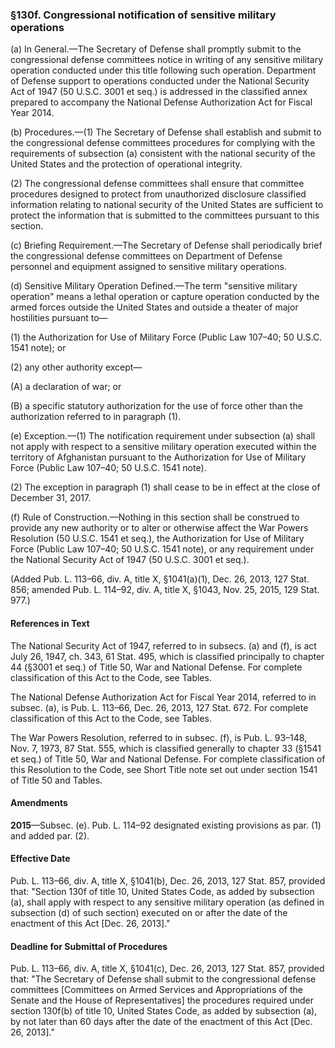 ### §130f. Congressional notification of sensitive military operations ###

(a) In General.—The Secretary of Defense shall promptly submit to the congressional defense committees notice in writing of any sensitive military operation conducted under this title following such operation. Department of Defense support to operations conducted under the National Security Act of 1947 (50 U.S.C. 3001 et seq.) is addressed in the classified annex prepared to accompany the National Defense Authorization Act for Fiscal Year 2014.

(b) Procedures.—(1) The Secretary of Defense shall establish and submit to the congressional defense committees procedures for complying with the requirements of subsection (a) consistent with the national security of the United States and the protection of operational integrity.

(2) The congressional defense committees shall ensure that committee procedures designed to protect from unauthorized disclosure classified information relating to national security of the United States are sufficient to protect the information that is submitted to the committees pursuant to this section.

(c) Briefing Requirement.—The Secretary of Defense shall periodically brief the congressional defense committees on Department of Defense personnel and equipment assigned to sensitive military operations.

(d) Sensitive Military Operation Defined.—The term "sensitive military operation" means a lethal operation or capture operation conducted by the armed forces outside the United States and outside a theater of major hostilities pursuant to—

(1) the Authorization for Use of Military Force (Public Law 107–40; 50 U.S.C. 1541 note); or

(2) any other authority except—

(A) a declaration of war; or

(B) a specific statutory authorization for the use of force other than the authorization referred to in paragraph (1).

(e) Exception.—(1) The notification requirement under subsection (a) shall not apply with respect to a sensitive military operation executed within the territory of Afghanistan pursuant to the Authorization for Use of Military Force (Public Law 107–40; 50 U.S.C. 1541 note).

(2) The exception in paragraph (1) shall cease to be in effect at the close of December 31, 2017.

(f) Rule of Construction.—Nothing in this section shall be construed to provide any new authority or to alter or otherwise affect the War Powers Resolution (50 U.S.C. 1541 et seq.), the Authorization for Use of Military Force (Public Law 107–40; 50 U.S.C. 1541 note), or any requirement under the National Security Act of 1947 (50 U.S.C. 3001 et seq.).

(Added Pub. L. 113–66, div. A, title X, §1041(a)(1), Dec. 26, 2013, 127 Stat. 856; amended Pub. L. 114–92, div. A, title X, §1043, Nov. 25, 2015, 129 Stat. 977.)

#### References in Text ####

The National Security Act of 1947, referred to in subsecs. (a) and (f), is act July 26, 1947, ch. 343, 61 Stat. 495, which is classified principally to chapter 44 (§3001 et seq.) of Title 50, War and National Defense. For complete classification of this Act to the Code, see Tables.

The National Defense Authorization Act for Fiscal Year 2014, referred to in subsec. (a), is Pub. L. 113–66, Dec. 26, 2013, 127 Stat. 672. For complete classification of this Act to the Code, see Tables.

The War Powers Resolution, referred to in subsec. (f), is Pub. L. 93–148, Nov. 7, 1973, 87 Stat. 555, which is classified generally to chapter 33 (§1541 et seq.) of Title 50, War and National Defense. For complete classification of this Resolution to the Code, see Short Title note set out under section 1541 of Title 50 and Tables.

#### Amendments ####

**2015**—Subsec. (e). Pub. L. 114–92 designated existing provisions as par. (1) and added par. (2).

#### Effective Date ####

Pub. L. 113–66, div. A, title X, §1041(b), Dec. 26, 2013, 127 Stat. 857, provided that: "Section 130f of title 10, United States Code, as added by subsection (a), shall apply with respect to any sensitive military operation (as defined in subsection (d) of such section) executed on or after the date of the enactment of this Act [Dec. 26, 2013]."

#### Deadline for Submittal of Procedures ####

Pub. L. 113–66, div. A, title X, §1041(c), Dec. 26, 2013, 127 Stat. 857, provided that: "The Secretary of Defense shall submit to the congressional defense committees [Committees on Armed Services and Appropriations of the Senate and the House of Representatives] the procedures required under section 130f(b) of title 10, United States Code, as added by subsection (a), by not later than 60 days after the date of the enactment of this Act [Dec. 26, 2013]."
